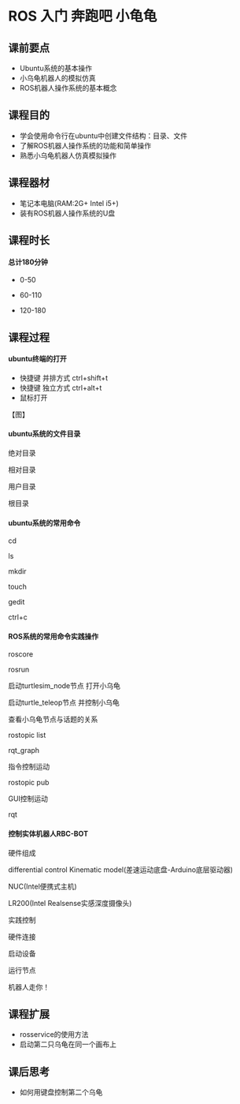 # ROS 入门 奔跑吧 小龟龟

## 课前要点

* Ubuntu系统的基本操作
* 小乌龟机器人的模拟仿真
* ROS机器人操作系统的基本概念

## 课程目的

* 学会使用命令行在ubuntu中创建文件结构：目录、文件
* 了解ROS机器人操作系统的功能和简单操作
* 熟悉小乌龟机器人仿真模拟操作

## 课程器材

* 笔记本电脑\(RAM:2G+ Intel i5+\)
* 装有ROS机器人操作系统的U盘

## 课程时长

#### **总计180分钟**

* 0-50

* 60-110

* 120-180

## 课程过程

#### ubuntu终端的打开

* 快捷键 并排方式 ctrl+shift+t
* 快捷键 独立方式 ctrl+alt+t
* 鼠标打开

【图】

#### ubuntu系统的文件目录

绝对目录

相对目录

用户目录

根目录

#### ubuntu系统的常用命令

cd

ls

mkdir

touch

gedit

ctrl+c

#### ROS系统的常用命令实践操作

roscore

rosrun

启动turtlesim\_node节点 打开小乌龟

启动turtle\_teleop节点 并控制小乌龟

查看小乌龟节点与话题的关系

rostopic list

rqt\_graph

指令控制运动

rostopic pub

GUI控制运动

rqt

#### 控制实体机器人RBC-BOT

硬件组成

differential control Kinematic model\(差速运动底盘-Arduino底层驱动器\)

NUC\(Intel便携式主机\)

LR200\(Intel Realsense实感深度摄像头\)

实践控制

硬件连接

启动设备

运行节点

机器人走你！

## 课程扩展

* rosservice的使用方法
* 启动第二只乌龟在同一个画布上

## 课后思考

* 如何用键盘控制第二个乌龟




